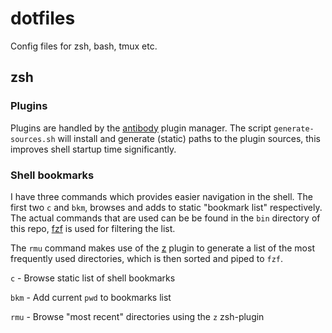 # dotfiles

Config files for zsh, bash, tmux etc.

## zsh

### Plugins

Plugins are handled by the [antibody](https://github.com/getantibody/antibody) plugin manager. The script `generate-sources.sh` will install and generate (static) paths to the plugin sources, this improves shell startup time significantly.

### Shell bookmarks

I have three commands which provides easier navigation in the shell. The first two `c` and `bkm`, browses and adds to static "bookmark list" respectively. The actual commands that are used can be be found in the `bin` directory of this repo, [fzf](https://github.com/junegunn/fzf) is used for filtering the list.

The `rmu` command makes use of the [z](https://github.com/rupa/z) plugin to generate a list of the most frequently used directories, which is then sorted and piped to `fzf`.

`c` - Browse static list of shell bookmarks

`bkm` - Add current `pwd` to bookmarks list

`rmu` - Browse "most recent" directories using the `z` zsh-plugin
